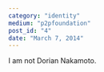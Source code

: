```yaml
---
category: "identity"
medium: "p2pfoundation"
post_id: "4"
date: "March 7, 2014"
---
```

I am not Dorian Nakamoto.